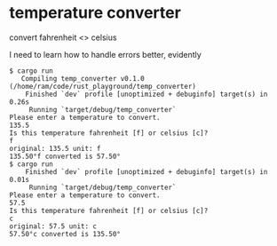 # temperature converter

convert fahrenheit <> celsius

I need to learn how to handle errors better, evidently

```
$ cargo run
   Compiling temp_converter v0.1.0 (/home/ram/code/rust_playground/temp_converter)
    Finished `dev` profile [unoptimized + debuginfo] target(s) in 0.26s
     Running `target/debug/temp_converter`
Please enter a temperature to convert.
135.5
Is this temperature fahrenheit [f] or celsius [c]?
f
original: 135.5 unit: f
135.50°f converted is 57.50°
$ cargo run
    Finished `dev` profile [unoptimized + debuginfo] target(s) in 0.01s
     Running `target/debug/temp_converter`
Please enter a temperature to convert.
57.5
Is this temperature fahrenheit [f] or celsius [c]?
c
original: 57.5 unit: c
57.50°c converted is 135.50°
```
